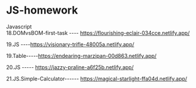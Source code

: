 # JS-homework
Javascript  
18.DOMvsBOM-first-task ---- https://flourishing-eclair-034cce.netlify.app/

19.JS ----https://visionary-trifle-48005a.netlify.app/

19.Table-----https://endearing-marzipan-00d863.netlify.app/

20.JS ----- https://jazzy-praline-a6f25b.netlify.app/

21.JS.Simple-Calculator------ https://magical-starlight-ffa04d.netlify.app/
